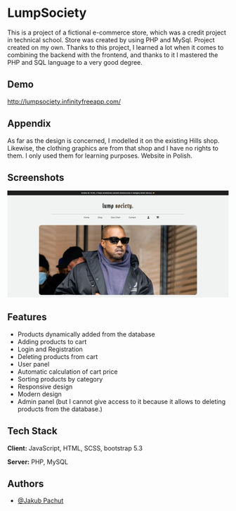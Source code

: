 # LumpSociety

This is a project of a fictional e-commerce store, which was a credit project in technical school. Store was created by using PHP and MySql. Project created on my own. Thanks to this project, I learned a lot when it comes to combining the backend with the frontend, and thanks to it I mastered the PHP and SQL language to a very good degree. 


## Demo

http://lumpsociety.infinityfreeapp.com/


## Appendix

As far as the design is concerned, I modelled it on the existing Hills shop. Likewise, the clothing graphics are from that shop and I have no rights to them. I only used them for learning purposes. Website in Polish.

## Screenshots

![App Screenshot](./dist/img/example2.png)


## Features

- Products dynamically added from the database
- Adding products to cart 
- Login and Registration
- Deleting products from cart
- User panel
- Automatic calculation of cart price
- Sorting products by category
- Responsive design
- Modern design   
- Admin panel (but I cannot give access to it because it allows to deleting products from the database.)


## Tech Stack

**Client:** JavaScript, HTML, SCSS, bootstrap 5.3

**Server:** PHP, MySQL


## Authors

- [@Jakub Pachut](https://www.github.com/Szafter12)

